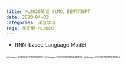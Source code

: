 ```yaml
---
title: ML2020笔记-ELMO、BERT和GPT
date: 2020-04-02
categories: 深度学习
tags: 李宏毅-ML2020
---
```






- RNN-based Language Model

<img src="/Users/didi/Library/Application Support/typora-user-images/image-20200727110754850.png" alt="image-20200727110754850" style="zoom:50%;" />

<img src="/Users/didi/Library/Application Support/typora-user-images/image-20200727110949830.png" alt="image-20200727110949830" style="zoom:50%;" />

<img src="/Users/didi/Library/Application Support/typora-user-images/image-20200727111415304.png" alt="image-20200727111415304" style="zoom:50%;" />





